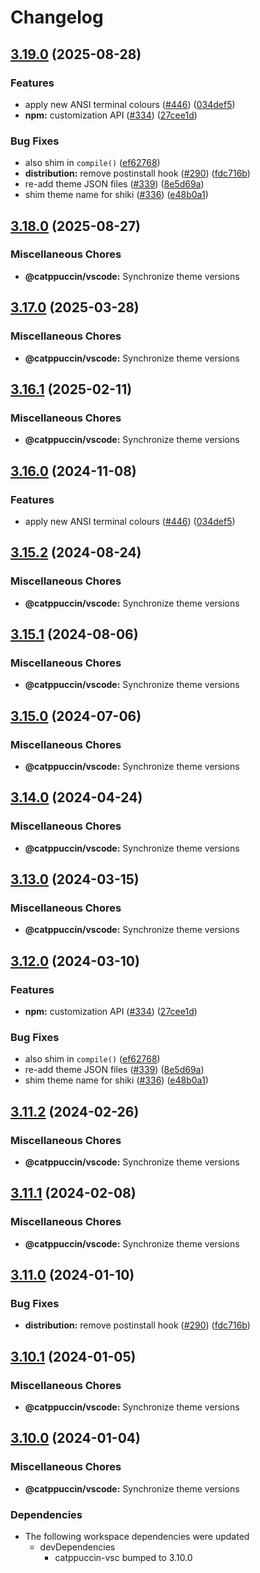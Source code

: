 # Changelog

## [3.19.0](https://github.com/latipun7/catppuccin-vscode/compare/@catppuccin/vscode-v3.18.0...@catppuccin/vscode-v3.19.0) (2025-08-28)


### Features

* apply new ANSI terminal colours ([#446](https://github.com/latipun7/catppuccin-vscode/issues/446)) ([034def5](https://github.com/latipun7/catppuccin-vscode/commit/034def5822b59d35b14095511260c3b161aee947))
* **npm:** customization API ([#334](https://github.com/latipun7/catppuccin-vscode/issues/334)) ([27cee1d](https://github.com/latipun7/catppuccin-vscode/commit/27cee1d384b5a1bb46b29f288ff5a3d1074f9eaf))


### Bug Fixes

* also shim in `compile()` ([ef62768](https://github.com/latipun7/catppuccin-vscode/commit/ef627682c24ab674e3a251737d222d64f6d2a177))
* **distribution:** remove postinstall hook ([#290](https://github.com/latipun7/catppuccin-vscode/issues/290)) ([fdc716b](https://github.com/latipun7/catppuccin-vscode/commit/fdc716bbad1a8fddd8cd3e087a5a64a5b823d97a))
* re-add theme JSON files ([#339](https://github.com/latipun7/catppuccin-vscode/issues/339)) ([8e5d69a](https://github.com/latipun7/catppuccin-vscode/commit/8e5d69ad57f4d622a7301a1317078d17045fcaf5))
* shim theme name for shiki ([#336](https://github.com/latipun7/catppuccin-vscode/issues/336)) ([e48b0a1](https://github.com/latipun7/catppuccin-vscode/commit/e48b0a1b5f8bbef46c3329b4d9420e78cad5b84c))

## [3.18.0](https://github.com/catppuccin/vscode/compare/@catppuccin/vscode-v3.17.0...@catppuccin/vscode-v3.18.0) (2025-08-27)


### Miscellaneous Chores

* **@catppuccin/vscode:** Synchronize theme versions

## [3.17.0](https://github.com/catppuccin/vscode/compare/@catppuccin/vscode-v3.16.1...@catppuccin/vscode-v3.17.0) (2025-03-28)


### Miscellaneous Chores

* **@catppuccin/vscode:** Synchronize theme versions

## [3.16.1](https://github.com/catppuccin/vscode/compare/@catppuccin/vscode-v3.16.0...@catppuccin/vscode-v3.16.1) (2025-02-11)


### Miscellaneous Chores

* **@catppuccin/vscode:** Synchronize theme versions

## [3.16.0](https://github.com/catppuccin/vscode/compare/@catppuccin/vscode-v3.15.2...@catppuccin/vscode-v3.16.0) (2024-11-08)


### Features

* apply new ANSI terminal colours ([#446](https://github.com/catppuccin/vscode/issues/446)) ([034def5](https://github.com/catppuccin/vscode/commit/034def5822b59d35b14095511260c3b161aee947))

## [3.15.2](https://github.com/catppuccin/vscode/compare/@catppuccin/vscode-v3.15.1...@catppuccin/vscode-v3.15.2) (2024-08-24)


### Miscellaneous Chores

* **@catppuccin/vscode:** Synchronize theme versions

## [3.15.1](https://github.com/catppuccin/vscode/compare/@catppuccin/vscode-v3.15.0...@catppuccin/vscode-v3.15.1) (2024-08-06)


### Miscellaneous Chores

* **@catppuccin/vscode:** Synchronize theme versions

## [3.15.0](https://github.com/catppuccin/vscode/compare/@catppuccin/vscode-v3.14.0...@catppuccin/vscode-v3.15.0) (2024-07-06)


### Miscellaneous Chores

* **@catppuccin/vscode:** Synchronize theme versions

## [3.14.0](https://github.com/catppuccin/vscode/compare/@catppuccin/vscode-v3.13.0...@catppuccin/vscode-v3.14.0) (2024-04-24)


### Miscellaneous Chores

* **@catppuccin/vscode:** Synchronize theme versions

## [3.13.0](https://github.com/catppuccin/vscode/compare/@catppuccin/vscode-v3.12.0...@catppuccin/vscode-v3.13.0) (2024-03-15)


### Miscellaneous Chores

* **@catppuccin/vscode:** Synchronize theme versions

## [3.12.0](https://github.com/catppuccin/vscode/compare/@catppuccin/vscode-v3.11.2...@catppuccin/vscode-v3.12.0) (2024-03-10)


### Features

* **npm:** customization API ([#334](https://github.com/catppuccin/vscode/issues/334)) ([27cee1d](https://github.com/catppuccin/vscode/commit/27cee1d384b5a1bb46b29f288ff5a3d1074f9eaf))


### Bug Fixes

* also shim in `compile()` ([ef62768](https://github.com/catppuccin/vscode/commit/ef627682c24ab674e3a251737d222d64f6d2a177))
* re-add theme JSON files ([#339](https://github.com/catppuccin/vscode/issues/339)) ([8e5d69a](https://github.com/catppuccin/vscode/commit/8e5d69ad57f4d622a7301a1317078d17045fcaf5))
* shim theme name for shiki ([#336](https://github.com/catppuccin/vscode/issues/336)) ([e48b0a1](https://github.com/catppuccin/vscode/commit/e48b0a1b5f8bbef46c3329b4d9420e78cad5b84c))

## [3.11.2](https://github.com/catppuccin/vscode/compare/@catppuccin/vscode-v3.11.1...@catppuccin/vscode-v3.11.2) (2024-02-26)


### Miscellaneous Chores

* **@catppuccin/vscode:** Synchronize theme versions

## [3.11.1](https://github.com/catppuccin/vscode/compare/@catppuccin/vscode-v3.11.0...@catppuccin/vscode-v3.11.1) (2024-02-08)


### Miscellaneous Chores

* **@catppuccin/vscode:** Synchronize theme versions

## [3.11.0](https://github.com/catppuccin/vscode/compare/@catppuccin/vscode-v3.10.1...@catppuccin/vscode-v3.11.0) (2024-01-10)


### Bug Fixes

* **distribution:** remove postinstall hook ([#290](https://github.com/catppuccin/vscode/issues/290)) ([fdc716b](https://github.com/catppuccin/vscode/commit/fdc716bbad1a8fddd8cd3e087a5a64a5b823d97a))

## [3.10.1](https://github.com/catppuccin/vscode/compare/@catppuccin/vscode-v3.10.0...@catppuccin/vscode-v3.10.1) (2024-01-05)


### Miscellaneous Chores

* **@catppuccin/vscode:** Synchronize theme versions

## [3.10.0](https://github.com/catppuccin/vscode/compare/@catppuccin/vscode-v3.9.0...@catppuccin/vscode-v3.10.0) (2024-01-04)


### Miscellaneous Chores

* **@catppuccin/vscode:** Synchronize theme versions


### Dependencies

* The following workspace dependencies were updated
  * devDependencies
    * catppuccin-vsc bumped to 3.10.0
